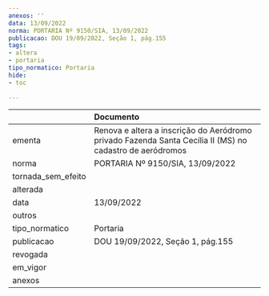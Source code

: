 ```yaml
---
anexos: ''
data: 13/09/2022
norma: PORTARIA Nº 9150/SIA, 13/09/2022
publicacao: DOU 19/09/2022, Seção 1, pág.155
tags:
- altera
- portaria
tipo_normatico: Portaria
hide: 
- toc 
 
---
```


|                    | Documento                                                                                                |
|:-------------------|:---------------------------------------------------------------------------------------------------------|
| ementa             | Renova e altera a inscrição do Aeródromo privado Fazenda Santa Cecília II (MS) no cadastro de aeródromos |
| norma              | PORTARIA Nº 9150/SIA, 13/09/2022                                                                         |
| tornada_sem_efeito |                                                                                                          |
| alterada           |                                                                                                          |
| data               | 13/09/2022                                                                                               |
| outros             |                                                                                                          |
| tipo_normatico     | Portaria                                                                                                 |
| publicacao         | DOU 19/09/2022, Seção 1, pág.155                                                                         |
| revogada           |                                                                                                          |
| em_vigor           |                                                                                                          |
| anexos             |                                                                                                          |